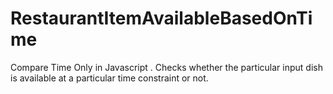 # RestaurantItemAvailableBasedOnTime
Compare Time Only in Javascript . Checks whether the particular input dish is available at a particular time constraint or not.
